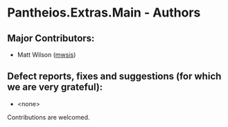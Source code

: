 # Pantheios.Extras.Main - Authors

## Major Contributors:

* Matt Wilson ([mwsis](https://github.com/mwsis))


## Defect reports, fixes and suggestions (for which we are very grateful):

* \<none>


Contributions are welcomed.


<!-- ########################### end of file ########################### -->

